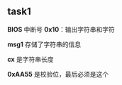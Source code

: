 ## task1
**BIOS** 中断号 **0x10**：输出字符串和字符

**msg1** 存储了字符串的信息

**cx** 是字符串长度

**0xAA55** 是校验位，最后必须是这个


